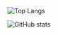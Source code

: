 ![Top Langs](https://github-readme-stats.vercel.app/api/top-langs/?username=mgd-fchs&layout=compact)

![GitHub stats](https://github-readme-stats.vercel.app/api?username=mgd-fchs&show_icons=true&count_private=true)
